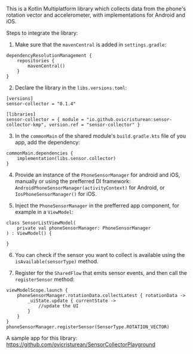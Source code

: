 This is a Kotlin Multiplatform library which collects data from the phone's rotation vector and accelerometer, with implementations for Android and iOS.

Steps to integrate the library:
1. Make sure that the `mavenCentral` is added in `settings.gradle`:

```
dependencyResolutionManagement {
    repositories {
        mavenCentral()
    }
}
```

2. Declare the library in the `libs.versions.toml`:

```
[versions]
sensor-collector = "0.1.4"

[libraries]
sensor-collector = { module = "io.github.ovicristurean:sensor-collector-kmp", version.ref = "sensor-collector" }
```

3. In the `commonMain` of the shared module's `build.gradle.kts` file of you app, add the dependency:
```
commonMain.dependencies {
    implementation(libs.sensor.collector)
}
```

4. Provide an instance of the `PhoneSensorManager` for android and iOS, manually or using the prefferred DI framework: `AndroidPhoneSensorManager(activityContext)` for Android, or `IosPhoneSensorManager()` for iOS.

5. Inject the `PhoneSensorManager` in the prefferred app component, for example in a `ViewModel`:
```
class SensorListViewModel(
    private val phoneSensorManager: PhoneSensorManager
) : ViewModel() {

}
```

6. You can check if the sensor you want to collect is available using the `isAvailable(sensorType)` method.

7. Register for the `SharedFlow` that emits sensor events, and then call the `registerSensor` method:

```
viewModelScope.launch {
    phoneSensorManager.rotationData.collectLatest { rotationData ->
        _uiState.update { currentState ->
            //update the UI
        }
    }
}
phoneSensorManager.registerSensor(SensorType.ROTATION_VECTOR)
```

A sample app for this library: https://github.com/ovicristurean/SensorCollectorPlayground
